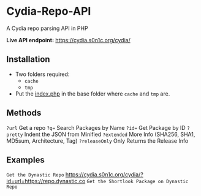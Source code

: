 # Cydia-Repo-API
A Cydia repo parsing API in PHP

**Live API endpoint:** https://cydia.s0n1c.org/cydia/

## Installation
- Two folders required:
  - `cache`
  - `tmp`
- Put the [index.php](index.php) in the base folder where `cache` and `tmp` are.

## Methods

`?url` Get a repo
`?q=` Search Packages by Name
`?id=` Get Package by ID 
`?pretty` Indent the JSON from Minified
`?extended` More Info (SHA256, SHA1, MD5sum, Architecture, Tag)
`?releaseOnly` Only Returns the Release Info


## Examples
`Get the Dynastic Repo` https://cydia.s0n1c.org/cydia/?id=url=https://repo.dynastic.co
`Get the Shortlook Package on Dynastic Repo` 
